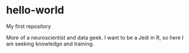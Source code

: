 hello-world
===========

My first repository

More of a neuroscientist and data geek. I want to be a Jedi in R, so here I am seeking knowledge and training.
